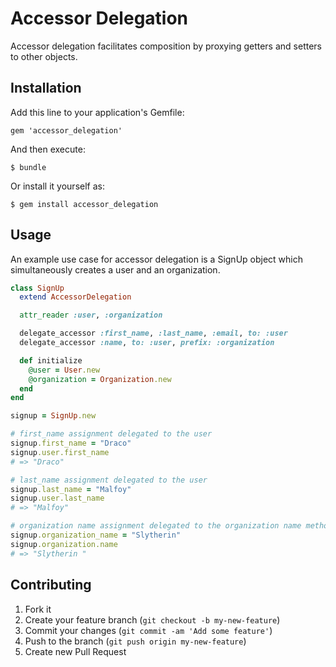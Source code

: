 # Accessor Delegation

Accessor delegation facilitates composition by proxying getters and setters to other objects.

## Installation

Add this line to your application's Gemfile:

    gem 'accessor_delegation'

And then execute:

    $ bundle

Or install it yourself as:

    $ gem install accessor_delegation

## Usage

An example use case for accessor delegation is a SignUp object which simultaneously creates a user and an organization.

```Ruby
class SignUp
  extend AccessorDelegation

  attr_reader :user, :organization

  delegate_accessor :first_name, :last_name, :email, to: :user
  delegate_accessor :name, to: :user, prefix: :organization

  def initialize
    @user = User.new
    @organization = Organization.new
  end
end

signup = SignUp.new

# first_name assignment delegated to the user
signup.first_name = "Draco"
signup.user.first_name
# => "Draco"

# last_name assignment delegated to the user
signup.last_name = "Malfoy"
signup.user.last_name
# => "Malfoy"

# organization name assignment delegated to the organization name method
signup.organization_name = "Slytherin"
signup.organization.name
# => "Slytherin "
```

## Contributing

1. Fork it
2. Create your feature branch (`git checkout -b my-new-feature`)
3. Commit your changes (`git commit -am 'Add some feature'`)
4. Push to the branch (`git push origin my-new-feature`)
5. Create new Pull Request

